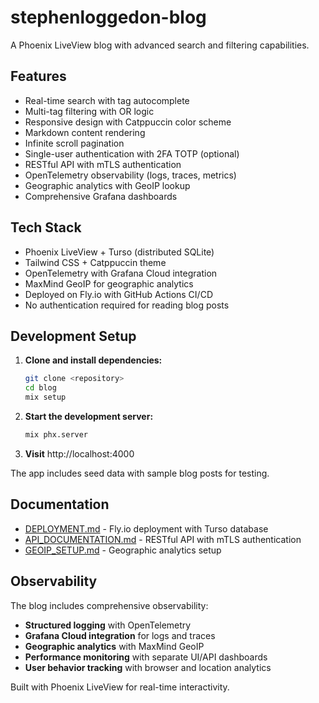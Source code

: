 # stephenloggedon-blog

A Phoenix LiveView blog with advanced search and filtering capabilities.

## Features
- Real-time search with tag autocomplete
- Multi-tag filtering with OR logic  
- Responsive design with Catppuccin color scheme
- Markdown content rendering
- Infinite scroll pagination
- Single-user authentication with 2FA TOTP (optional)
- RESTful API with mTLS authentication
- OpenTelemetry observability (logs, traces, metrics)
- Geographic analytics with GeoIP lookup
- Comprehensive Grafana dashboards

## Tech Stack
- Phoenix LiveView + Turso (distributed SQLite)
- Tailwind CSS + Catppuccin theme
- OpenTelemetry with Grafana Cloud integration
- MaxMind GeoIP for geographic analytics
- Deployed on Fly.io with GitHub Actions CI/CD
- No authentication required for reading blog posts

## Development Setup

1. **Clone and install dependencies:**
   ```bash
   git clone <repository>
   cd blog
   mix setup
   ```

2. **Start the development server:**
   ```bash
   mix phx.server
   ```

3. **Visit** http://localhost:4000

The app includes seed data with sample blog posts for testing.

## Documentation

- [DEPLOYMENT.md](DEPLOYMENT.md) - Fly.io deployment with Turso database
- [API_DOCUMENTATION.md](API_DOCUMENTATION.md) - RESTful API with mTLS authentication
- [GEOIP_SETUP.md](GEOIP_SETUP.md) - Geographic analytics setup

## Observability

The blog includes comprehensive observability:
- **Structured logging** with OpenTelemetry
- **Grafana Cloud integration** for logs and traces
- **Geographic analytics** with MaxMind GeoIP
- **Performance monitoring** with separate UI/API dashboards
- **User behavior tracking** with browser and location analytics

Built with Phoenix LiveView for real-time interactivity.
